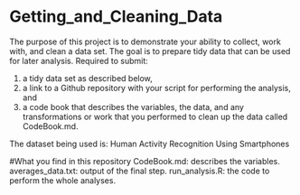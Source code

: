 # Getting_and_Cleaning_Data
The purpose of this project is to demonstrate your ability to collect, work with, and clean a data set. 
The goal is to prepare tidy data that can be used for later analysis. 
Required to submit: 
1) a tidy data set as described below, 
2) a link to a Github repository with your script for performing the analysis, and 
3) a code book that describes the variables, the data, and any transformations or work that you performed to clean up the data called CodeBook.md.  

The dataset being used is: Human Activity Recognition Using Smartphones

#What you find in this repository
CodeBook.md: describes the variables. 
averages_data.txt: output of the final step.
run_analysis.R: the code to perform the whole analyses. 



